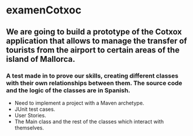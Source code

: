 # examenCotxoc
## We are going to build a prototype of the Cotxox application that allows to manage the transfer of tourists from the airport to certain areas of the island of Mallorca.
### A test made in to prove our skills, creating different classes with their own relationships between them. The source code and the logic of the classes are in Spanish.
- Need to implement a project with a Maven archetype.
- JUnit test cases.
- User Stories.
- The Main class and the rest of the classes which interact with themselves.
